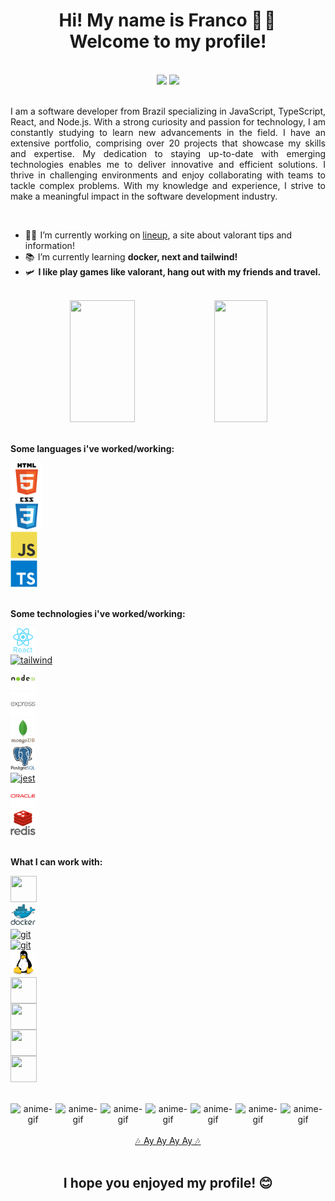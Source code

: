 <h1 align="center">Hi! My name is Franco 🤠 💚  <br> Welcome to my profile!</h1>

<br>

<div align="center" class="mb2">
<!--   <a href="https://instagram.com/dntfindmel" target="_blank"><img src="https://img.shields.io/badge/-Instagram-%23E4405F?style=for-the-badge&logo=instagram&logoColor=white" target="_blank"></a> -->
  <a href = "mailto:francotallesextreme@gmail.com"><img src="https://img.shields.io/badge/-Gmail-%23333?style=for-the-badge&logo=gmail&logoColor=white" target="_blank"></a>
  <a href="https://www.linkedin.com/in/francotalles/" target="_blank"><img src="https://img.shields.io/badge/-LinkedIn-%230077B5?style=for-the-badge&logo=linkedin&logoColor=white" target="_blank"></a>
<!--    	<a href="https://twitter.com/dntfindmel_" target="_blank"><img src="https://img.shields.io/badge/Twitter-1DA1F2?style=for-the-badge&logo=twitter&logoColor=white" target="_blank"></a> -->
</div>

<br>

<p align="justify">I am a software developer from Brazil specializing in JavaScript, TypeScript, React, and Node.js. With a strong curiosity and passion for technology, I am constantly studying to learn new advancements in the field. I have an extensive portfolio, comprising over 20 projects that showcase my skills and expertise. My dedication to staying up-to-date with emerging technologies enables me to deliver innovative and efficient solutions. I thrive in challenging environments and enjoy collaborating with teams to tackle complex problems. With my knowledge and experience, I strive to make a meaningful impact in the software development industry.</p>

<br>

<div>
  <ul>
    <li>👷‍♂️  I’m currently working on <a href="https://github.com/FrancoTalles/lineup-front" target="_blank">lineup</a>, a site about valorant tips and information!     </li>
    <li>📚  I’m currently learning <b>docker, next and tailwind!</b></li>
    <li>🛩️  <b>I like play games like valorant, hang out with my friends and travel.</b></li>
  </ul>
</div>

<br>


<div align="center">
   <img width="45.5%" height="195px" src="https://github-readme-stats.vercel.app/api?username=FrancoTalles&show_icons=true&theme=synthwave">
   <img width="41%" height="195px" src="https://github-readme-stats.vercel.app/api/top-langs/?username=FrancoTalles&hide_progress=true&theme=synthwave">
</div>

<br>

<p><b>Some languages i've worked/working:</b></p>

<div style="display: flex; flex-direction: column;">
    <a href="https://www.w3.org/html/" target="_blank" rel="noreferrer"> <img src="https://raw.githubusercontent.com/devicons/devicon/master/icons/html5/html5-original-wordmark.svg" alt="html5" width="52" height="52"/> </a>
    <a href="https://www.w3schools.com/css/" target="_blank" rel="noreferrer"> <img src="https://raw.githubusercontent.com/devicons/devicon/master/icons/css3/css3-original-wordmark.svg" alt="css3" width="52" height="52"/> </a>
    <a href="https://developer.mozilla.org/en-US/docs/Web/JavaScript" target="_blank" rel="noreferrer"> <img src="https://raw.githubusercontent.com/devicons/devicon/master/icons/javascript/javascript-original.svg" alt="javascript" width="43" height="43"/> </a>
    <a href="https://www.typescriptlang.org/" target="_blank" rel="noreferrer"> <img src="https://raw.githubusercontent.com/devicons/devicon/master/icons/typescript/typescript-original.svg" alt="typescript" width="43" height="43"/> </a>
</div>

<br>

<p><b>Some technologies i've worked/working:</b></p>

<div style="display: flex; flex-direction: column;">
    <a href="https://reactjs.org/" target="_blank" rel="noreferrer"> <img src="https://raw.githubusercontent.com/devicons/devicon/master/icons/react/react-original-wordmark.svg" alt="react" width="40" height="40"/> </a>
    <a href="https://tailwindcss.com/" target="_blank" rel="noreferrer"> <img src="https://www.vectorlogo.zone/logos/tailwindcss/tailwindcss-icon.svg" alt="tailwind" width="40" height="40"/> </a>
    <a href="https://nodejs.org" target="_blank" rel="noreferrer"> <img src="https://raw.githubusercontent.com/devicons/devicon/master/icons/nodejs/nodejs-original-wordmark.svg" alt="nodejs" width="40" height="40"/> </a>
    <a href="https://expressjs.com" target="_blank" rel="noreferrer"> <img src="https://raw.githubusercontent.com/devicons/devicon/master/icons/express/express-original-wordmark.svg" alt="express" width="40" height="40"/> </a>
    <a href="https://www.mongodb.com/" target="_blank" rel="noreferrer"> <img src="https://raw.githubusercontent.com/devicons/devicon/master/icons/mongodb/mongodb-original-wordmark.svg" alt="mongodb" width="40" height="40"/> </a>
    <a href="https://www.postgresql.org" target="_blank" rel="noreferrer"> <img src="https://raw.githubusercontent.com/devicons/devicon/master/icons/postgresql/postgresql-original-wordmark.svg" alt="postgresql" width="40" height="40"/> </a>
    <a href="https://jestjs.io" target="_blank" rel="noreferrer"> <img src="https://www.vectorlogo.zone/logos/jestjsio/jestjsio-icon.svg" alt="jest" width="40" height="40"/> </a>
    <a href="https://www.oracle.com/" target="_blank" rel="noreferrer"> <img src="https://raw.githubusercontent.com/devicons/devicon/master/icons/oracle/oracle-original.svg" alt="oracle" width="40" height="40"/> </a>
    <a href="https://redis.io" target="_blank" rel="noreferrer"> <img src="https://raw.githubusercontent.com/devicons/devicon/master/icons/redis/redis-original-wordmark.svg" alt="redis" width="40" height="40"/> </a>
</div>

<br>

<p><b>What I can work with:</b></p>

<div style="display: flex; flex-direction: column;">
    <img src="https://cdn.jsdelivr.net/gh/devicons/devicon/icons/bash/bash-original.svg" width="42" height="42" />
    <a href="https://www.docker.com/" target="_blank" rel="noreferrer"> <img src="https://raw.githubusercontent.com/devicons/devicon/master/icons/docker/docker-original-wordmark.svg" alt="docker" width="40" height="40"/> </a>
    <a href="https://git-scm.com/" target="_blank" rel="noreferrer"> <img src="https://www.vectorlogo.zone/logos/git-scm/git-scm-icon.svg" alt="git" width="40" height="40"/> </a>
    <a href="https://github.com/" target="_blank" rel="noreferrer"> <img src="https://cdn.jsdelivr.net/gh/devicons/devicon/icons/github/github-original.svg" alt="git" width="40" height="40"/> </a>
    <a href="https://www.linux.org/" target="_blank" rel="noreferrer"> <img src="https://raw.githubusercontent.com/devicons/devicon/master/icons/linux/linux-original.svg" alt="linux" width="40" height="40"/> </a>
    <img src="https://cdn.jsdelivr.net/gh/devicons/devicon/icons/slack/slack-original.svg" width="42" height="42" />
    <img src="https://cdn.jsdelivr.net/gh/devicons/devicon/icons/trello/trello-plain.svg" width="42" height="42" />
    <img src="https://cdn.jsdelivr.net/gh/devicons/devicon/icons/vscode/vscode-original.svg" width="42" height="42" />
    <img src="https://cdn.jsdelivr.net/gh/devicons/devicon/icons/windows8/windows8-original.svg" width="42" height="42" />
</div>

<br>

<br>

<div align="center" style="display: flex;">
<img src="https://64.media.tumblr.com/abdb0b3b146dc8bec4bffa02dfd2aea5/tumblr_mmfopde0Oo1qcm0i5o6_250.gifv" alt="anime-gif" />
<img src="https://64.media.tumblr.com/f7979435616c00306f77bff6ba603f81/tumblr_mmfopde0Oo1qcm0i5o2_250.gifv" alt="anime-gif" />
<img src="https://64.media.tumblr.com/dbb5f1800c9ff1d354b3a137e3faa468/tumblr_mmfopde0Oo1qcm0i5o1_250.gifv" alt="anime-gif" />
<img src="https://64.media.tumblr.com/e8acd1bd5318012aa42b077273fa8761/tumblr_mmfopde0Oo1qcm0i5o4_250.gifv" alt="anime-gif" />
<img src="https://64.media.tumblr.com/c03eb3d767812fffc126e1371e9de113/tumblr_mmfopde0Oo1qcm0i5o9_250.gifv" alt="anime-gif" />
<img src="https://64.media.tumblr.com/a0ec07ea88e69183a5018def28c184c2/tumblr_mmfopde0Oo1qcm0i5o3_250.gifv" alt="anime-gif" />
<img src="https://64.media.tumblr.com/43bb3536319b40a9ce6691c6007e952b/tumblr_mmfopde0Oo1qcm0i5o5_250.gifv" alt="anime-gif" />
</div>

<br>

<div align="center" ><a href="https://www.youtube.com/watch?v=lRrOLTHu-ew" target="_blank" rel="noreferrer"> 🎶  Ay Ay Ay Ay 🎶  </a></div>

<br>

<h2 align="center">I hope you enjoyed my profile! 😊</h2>
 
  
  
  
  
  
  
  
  
  






<!---
FrancoTalles/FrancoTalles is a ✨ special ✨ repository because its `README.md` (this file) appears on your GitHub profile.
You can click the Preview link to take a look at your changes.
--->
